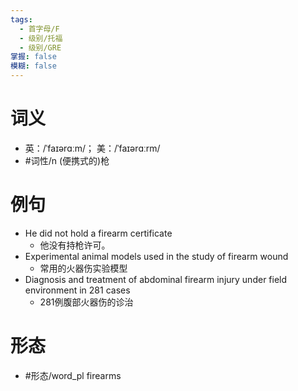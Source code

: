 ```yaml
---
tags:
  - 首字母/F
  - 级别/托福
  - 级别/GRE
掌握: false
模糊: false
---
```

# 词义
- 英：/ˈfaɪərɑːm/； 美：/ˈfaɪərɑːrm/
- #词性/n  (便携式的)枪
# 例句
- He did not hold a firearm certificate
	- 他没有持枪许可。
- Experimental animal models used in the study of firearm wound
	- 常用的火器伤实验模型
- Diagnosis and treatment of abdominal firearm injury under field environment in 281 cases
	- 281例腹部火器伤的诊治
# 形态
- #形态/word_pl firearms
